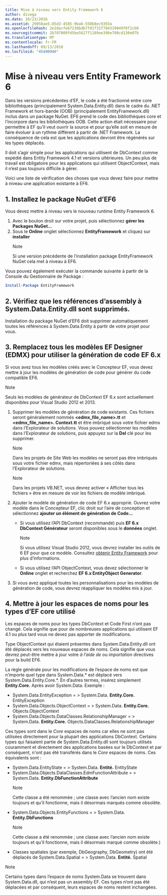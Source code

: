 ```yaml
---
title: Mise à niveau vers Entity Framework 6
author: divega
ms.date: 10/23/2016
ms.assetid: 29958ae5-85d3-4585-9ba6-550b8ec9393a
ms.openlocfilehash: 2e2dacfe67238bdb7fd1f31f784319049f0f2cb0
ms.sourcegitcommit: 2b787009fd5be5627f1189ee396e708cd130e07b
ms.translationtype: MT
ms.contentlocale: fr-FR
ms.lasthandoff: 09/13/2018
ms.locfileid: "45490946"
---
```

# <a name="upgrading-to-entity-framework-6"></a>Mise à niveau vers Entity Framework 6

Dans les versions précédentes d’EF, le code a été fractionné entre core bibliothèques (principalement System.Data.Entity.dll) dans le cadre du .NET Framework et hors-bande (OOB) (principalement EntityFramework.dll) inclus dans un package NuGet. EF6 prend le code des bibliothèques core et l’incorpore dans les bibliothèques OOB. Cette action était nécessaire pour permettre à EF qu’il veut ouvrir la source et pour qu’elle soit en mesure de faire évoluer à un rythme différent à partir de .NET Framework. La conséquence de cela est que les applications devront être régénérés sur les types déplacés.

Il doit s’agir simple pour les applications qui utilisent de DbContext comme expédié dans Entity Framework 4.1 et versions ultérieures. Un peu plus de travail est obligatoire pour les applications qui utilisent ObjectContext, mais il n’est pas toujours difficile à gérer.

Voici une liste de vérification des choses que vous devez faire pour mettre à niveau une application existante à EF6.

## <a name="1-install-the-ef6-nuget-package"></a>1. Installez le package NuGet d’EF6

Vous devez mettre à niveau vers le nouveau runtime Entity Framework 6.

1. Avec le bouton droit sur votre projet, puis sélectionnez **gérer les Packages NuGet...**  
2. Sous le **Online** onglet sélectionnez **EntityFramework** et cliquez sur **installer**  
   > [!NOTE]
   > Si une version précédente de l’installation package EntityFramework NuGet cela met à niveau à EF6.

Vous pouvez également exécuter la commande suivante à partir de la Console du Gestionnaire de Package :

``` powershell
Install-Package EntityFramework
```

## <a name="2-ensure-that-assembly-references-to-systemdataentitydll-are-removed"></a>2. Vérifiez que les références d’assembly à System.Data.Entity.dll sont supprimés.

Installation du package NuGet d’EF6 doit supprimer automatiquement toutes les références à System.Data.Entity à partir de votre projet pour vous.

## <a name="3-swap-any-ef-designer-edmx-models-to-use-ef-6x-code-generation"></a>3. Remplacez tous les modèles EF Designer (EDMX) pour utiliser la génération de code EF 6.x

Si vous avez tous les modèles créés avec le Concepteur EF, vous devez mettre à jour les modèles de génération de code pour générer du code compatible EF6.

> [!NOTE]
> Seuls les modèles de générateur de DbContext EF 6.x sont actuellement disponibles pour Visual Studio 2012 et 2013.

1. Supprimer les modèles de génération de code existants. Ces fichiers seront généralement nommés  **\<edmx_file_name\>.tt** et  **\<edmx_file_name\>. Context.tt** et être imbriqué sous votre fichier edmx dans l’Explorateur de solutions. Vous pouvez sélectionner les modèles dans l’Explorateur de solutions, puis appuyez sur la **Del** clé pour les supprimer.  
   > [!NOTE]
   > Dans les projets de Site Web les modèles ne seront pas être imbriqués sous votre fichier edmx, mais répertoriées à ses côtés dans l’Explorateur de solutions.  

   > [!NOTE]
   > Dans les projets VB.NET, vous devrez activer « Afficher tous les fichiers » être en mesure de voir les fichiers de modèle imbriqué.
2. Ajouter le modèle de génération de code EF 6.x approprié. Ouvrez votre modèle dans le Concepteur EF, clic droit sur l’aire de conception et sélectionnez **ajouter un élément de génération de Code...**
    - Si vous utilisez l’API DbContext (recommandé) puis **EF 6.x DbContext Générateur** seront disponibles sous le **données** onglet.  
      > [!NOTE]
      > Si vous utilisez Visual Studio 2012, vous devrez installer les outils de 6 EF pour que ce modèle. Consultez [obtenir Entity Framework](~/ef6/fundamentals/install.md) pour plus d’informations.  

    - Si vous utilisez l’API ObjectContext, vous devez sélectionner le **Online** onglet et recherchez **EF 6.x EntityObject Generator**.  
3. Si vous avez appliqué toutes les personnalisations pour les modèles de génération de code, vous devrez réappliquer les modèles mis à jour.

## <a name="4-update-namespaces-for-any-core-ef-types-being-used"></a>4. Mettre à jour les espaces de noms pour les types d’EF core utilisé

Les espaces de noms pour les types DbContext et Code First n’ont pas changé. Cela signifie que pour de nombreuses applications qui utilisent EF 4.1 ou plus tard vous ne devez pas apporter de modifications.

Type ObjectContext qui étaient présentes dans System.Data.Entity.dll ont été déplacés vers les nouveaux espaces de noms. Cela signifie que vous devrez peut-être mettre à jour votre *à l’aide de* ou *importation* directives pour la build EF6.

La règle générale pour les modifications de l’espace de noms est que n’importe quel type dans System.Data.* est déplacé vers System.Data.Entity.Core.*. En d’autres termes, insérez simplement **Entity.Core.** Après avoir System.Data. Exemple :

- System.Data.EntityException = > System.Data. **Entity.Core.** EntityException  
- System.Data.Objects.ObjectContext = > System.Data. **Entity.Core.** Objects.ObjectContext  
- System.Data.Objects.DataClasses.RelationshipManager = > System.Data. **Entity.Core.** Objects.DataClasses.RelationshipManager  

Ces types sont dans le *Core* espaces de noms car elles ne sont pas utilisées directement pour la plupart des applications DbContext. Certains types qui faisaient partie de System.Data.Entity.dll sont toujours utilisés couramment et directement des applications basées sur le DbContext et par conséquent, n'ont pas été transférés dans le *Core* espaces de noms. Ces équivalents sont :

- System.Data.EntityState = > System.Data. **Entité.** EntityState  
- System.Data.Objects.DataClasses.EdmFunctionAttribute = > System.Data. **Entity.DbFunctionAttribute**  
  > [!NOTE]
  > Cette classe a été renommée ; une classe avec l’ancien nom existe toujours et qu’il fonctionne, mais il désormais marqués comme obsolète.  
- System.Data.Objects.EntityFunctions = > System.Data. **Entity.DbFunctions**  
  > [!NOTE]
  > Cette classe a été renommée ; une classe avec l’ancien nom existe toujours et qu’il fonctionne, mais il désormais marqué comme obsolète.)  
- Classes spatiales (par exemple, DbGeography, DbGeometry) ont été déplacés de System.Data.Spatial = > System.Data. **Entité.** Spatial

> [!NOTE]
> Certains types dans l’espace de noms System.Data se trouvent dans System.Data.dll, qui n’est pas un assembly EF. Ces types n’ont pas été déplacées et par conséquent, leurs espaces de noms restent inchangées.
